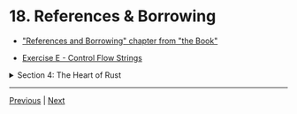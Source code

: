 # 18. References & Borrowing

-   ["References and Borrowing" chapter from "the Book"](https://doc.rust-lang.org/book/ch04-00-understanding-ownership.html)

-   [Exercise E - Control Flow Strings](https://github.com/CleanCut/ultimate_rust_crash_course/tree/main/exercise/e_ownership_references)


<details>
  <summary> Section 4: The Heart of Rust </summary>

  - [Codebase: s4_references-borrowing](../codebase/s4_references-borrowing/)

</details>

---

[Previous](./17_Ownership.md) | [Next]()